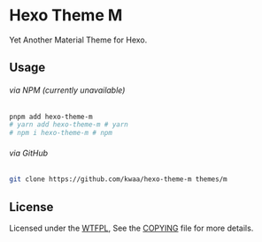 # Hexo Theme M

Yet Another Material Theme for Hexo.

## Usage

###### via NPM (currently unavailable)

```bash
pnpm add hexo-theme-m
# yarn add hexo-theme-m # yarn
# npm i hexo-theme-m # npm
```

###### via GitHub

```bash
git clone https://github.com/kwaa/hexo-theme-m themes/m
```

## License

Licensed under the [WTFPL](http://www.wtfpl.net), See the [COPYING](COPYING) file for more details.
